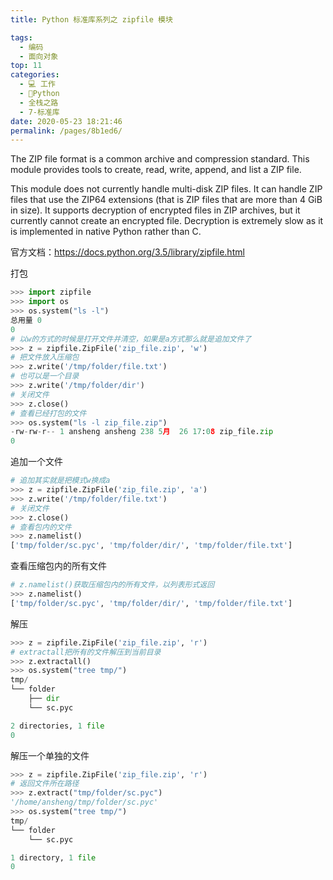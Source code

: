 ```yaml
---
title: Python 标准库系列之 zipfile 模块

tags: 
  - 编码
  - 面向对象
top: 11
categories: 
  - 💻 工作
  - 🐍Python
  - 全栈之路
  - 7-标准库
date: 2020-05-23 18:21:46
permalink: /pages/8b1ed6/
---
```


The ZIP file format is a common archive and compression standard. This module provides tools to create, read, write, append, and list a ZIP file. 

This module does not currently handle multi-disk ZIP files. It can handle ZIP files that use the ZIP64 extensions (that is ZIP files that are more than 4 GiB in size). It supports decryption of encrypted files in ZIP archives, but it currently cannot create an encrypted file. Decryption is extremely slow as it is implemented in native Python rather than C.

官方文档：https://docs.python.org/3.5/library/zipfile.html

打包

```python
>>> import zipfile
>>> import os
>>> os.system("ls -l")
总用量 0
0
# 以w的方式的时候是打开文件并清空，如果是a方式那么就是追加文件了
>>> z = zipfile.ZipFile('zip_file.zip', 'w')
# 把文件放入压缩包
>>> z.write('/tmp/folder/file.txt')
# 也可以是一个目录
>>> z.write('/tmp/folder/dir')         
# 关闭文件
>>> z.close()
# 查看已经打包的文件
>>> os.system("ls -l zip_file.zip")                     
-rw-rw-r-- 1 ansheng ansheng 238 5月  26 17:08 zip_file.zip
0
```

追加一个文件

```python
# 追加其实就是把模式w换成a
>>> z = zipfile.ZipFile('zip_file.zip', 'a')
>>> z.write('/tmp/folder/file.txt')         
# 关闭文件
>>> z.close()
# 查看包内的文件
>>> z.namelist()
['tmp/folder/sc.pyc', 'tmp/folder/dir/', 'tmp/folder/file.txt']
```

查看压缩包内的所有文件

```python
# z.namelist()获取压缩包内的所有文件，以列表形式返回
>>> z.namelist()
['tmp/folder/sc.pyc', 'tmp/folder/dir/', 'tmp/folder/file.txt']
```

解压

```python
>>> z = zipfile.ZipFile('zip_file.zip', 'r')
# extractall把所有的文件解压到当前目录
>>> z.extractall()
>>> os.system("tree tmp/")         
tmp/
└── folder
    ├── dir
    └── sc.pyc

2 directories, 1 file
0
```

解压一个单独的文件

```python
>>> z = zipfile.ZipFile('zip_file.zip', 'r')
# 返回文件所在路径
>>> z.extract("tmp/folder/sc.pyc")          
'/home/ansheng/tmp/folder/sc.pyc'
>>> os.system("tree tmp/")                  
tmp/
└── folder
    └── sc.pyc

1 directory, 1 file
0
```